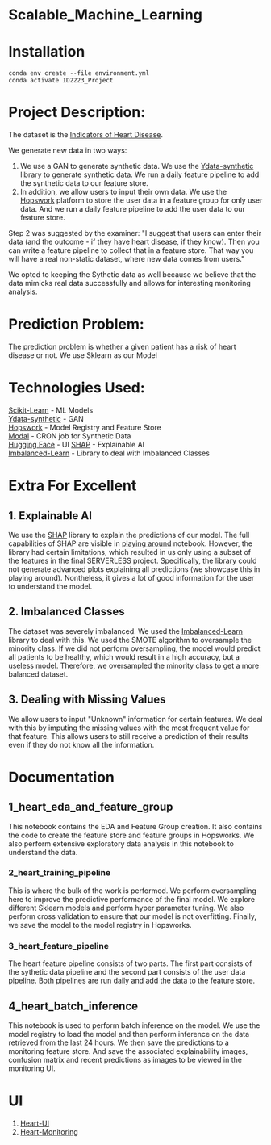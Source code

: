 # Scalable_Machine_Learning

# Installation

    conda env create --file environment.yml 
    conda activate ID2223_Project


# Project Description:

The dataset is the [Indicators of Heart Disease](https://www.kaggle.com/datasets/kamilpytlak/personal-key-indicators-of-heart-disease/data). 

We generate new data in two ways:
1) We use a GAN to generate synthetic data. We use the [Ydata-synthetic](https://docs.synthetic.ydata.ai/1.3/) library to generate synthetic data. We run a daily feature pipeline to add the synthetic data to our feature store.  
2) In addition, we allow users to input their own data. We use the [Hopswork](https://www.hopsworks.ai/) platform to store the user data in a feature group for only user data. And we run a daily feature pipeline to add the user data to our feature store.  

Step 2 was suggested by the examiner:
"I suggest that users can enter their data (and the outcome - if they have heart disease, if they know). Then you can write a feature pipeline to collect that in a feature store. That way you will have a real non-static dataset, where new data comes from users."

We opted to keeping the Sythetic data as well because we believe that the data mimicks real data successfully and allows for interesting monitoring analysis.

# Prediction Problem:
The prediction problem is whether a given patient has a risk of heart disease or not. We use Sklearn as our Model

# Technologies Used:
[Scikit-Learn](https://scikit-learn.org/stable/index.html) - ML Models  
[Ydata-synthetic](https://docs.synthetic.ydata.ai/1.3/) - GAN  
[Hopswork](https://www.hopsworks.ai/) - Model Registry and Feature Store  
[Modal](https://modal.com/)  - CRON job for Synthetic Data  
[Hugging Face](https://huggingface.co/) - UI
[SHAP](https://shap.readthedocs.io/en/latest/) - Explainable AI  
[Imbalanced-Learn](https://imbalanced-learn.org/stable/) - Library to deal with Imbalanced Classes  

# Extra For Excellent 

## 1. Explainable AI

We use the [SHAP](https://shap.readthedocs.io/en/latest/) library to explain the predictions of our model. The full capabilities of SHAP are visible in [playing around](playing_around.ipynb) notebook. However, the library had certain limitations, which resulted in us only using a subset of the features in the final SERVERLESS project. Specifically, the library could not generate advanced plots explaining all predictions (we showcase this in playing around). Nontheless, it gives a lot of good information for the user to understand the model.

## 2. Imbalanced Classes

The dataset was severely imbalanced. We used the [Imbalanced-Learn](https://imbalanced-learn.org/stable/) library to deal with this. We used the SMOTE algorithm to oversample the minority class. If we did not perform oversampling, the model would predict all patients to be healthy, which would result in a high accuracy, but a useless model. Therefore, we oversampled the minority class to get a more balanced dataset.

## 3. Dealing with Missing Values
We allow users to input "Unknown" information for certain features. We deal with this by imputing the missing values with the most frequent value for that feature. This allows users to still receive a prediction of their results even if they do not know all the information.

# Documentation


## 1_heart_eda_and_feature_group

This notebook contains the EDA and Feature Group creation. It also contains the code to create the feature store and feature groups in Hopsworks.  We also perform extensive exploratory data analysis in this notebook to understand the data.

### 2_heart_training_pipeline

This is where the bulk of the work is performed. We perform oversampling here to improve the predictive performance of the final model. We explore different Sklearn models and perform hyper parameter tuning. We also perform cross validation to ensure that our model is not overfitting. Finally, we save the model to the model registry in Hopsworks.

### 3_heart_feature_pipeline

The heart feature pipeline consists of two parts. The first part consists of the sythetic data pipeline and the second part consists of the user data pipeline. Both pipelines are run daily and add the data to the feature store.

## 4_heart_batch_inference

This notebook is used to perform batch inference on the model. We use the model registry to load the model and then perform inference on the data retrieved from the last 24 hours. We then save the predictions to a monitoring feature store. And save the associated explainability images, confusion matrix and recent predictions as images to be viewed in the monitoring UI.

# UI

1) [Heart-UI](https://huggingface.co/spaces/Potatoasdasdasdasda/Heart-UI)  
2) [Heart-Monitoring](https://huggingface.co/spaces/Potatoasdasdasdasda/Heart-Monitoring)